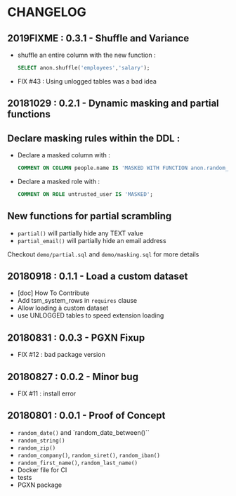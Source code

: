 CHANGELOG
===============================================================================


2019FIXME : 0.3.1 - Shuffle and Variance
-------------------------------------------------------------------------------

* shuffle an entire column with the new function : 
	```sql
	SELECT anon.shuffle('employees','salary');
	```

* FIX #43 : Using unlogged tables was a bad idea



20181029 : 0.2.1 - Dynamic masking and partial functions
-------------------------------------------------------------------------------

## Declare masking rules within the DDL :

* Declare a masked column with :
  ```sql
  COMMENT ON COLUMN people.name IS 'MASKED WITH FUNCTION anon.random_last_name()';
  ```

* Declare a masked role with :
  ```sql
  COMMENT ON ROLE untrusted_user IS 'MASKED';
  ```

## New functions for partial scrambling

* `partial()` will partially hide any TEXT value
* `partial_email()` will partially hide an email address


Checkout `demo/partial.sql` and `demo/masking.sql` for more details


20180918 : 0.1.1 - Load a custom dataset
-------------------------------------------------------------------------------

* [doc] How To Contribute 
* Add tsm_system_rows in `requires` clause
* Allow loading à custom dataset
* use UNLOGGED tables to speed extension loading


20180831 : 0.0.3 - PGXN Fixup 
-------------------------------------------------------------------------------

* FIX #12 : bad package version

20180827 : 0.0.2 - Minor bug
-------------------------------------------------------------------------------

* FIX #11 : install error

20180801 : 0.0.1 - Proof of Concept
-------------------------------------------------------------------------------

* `random_date()` and `random_date_between()``
* `random_string()` 
* `random_zip()`
* `random_company()`, `random_siret()`, `random_iban()`
* `random_first_name()`, `random_last_name()`
* Docker file for CI
* tests
* PGXN package
